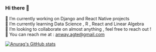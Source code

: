 ### Hi there 👋

🔭 I’m currently working on Django and React Native projects \
🌱 I’m currently learning Data Science , R , React and Linear Algebra \
👯 I’m looking to collaborate on almost anything , feel free to reach out ! \
:email: You can reach me at : anway.agte@gmail.com 

[![Anurag's GitHub stats](https://github-readme-stats.vercel.app/api?username=SteveMaverick&theme=tokyonight)](https://github.com/anuraghazra/github-readme-stats)
